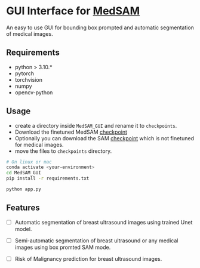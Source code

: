 # GUI Interface for [MedSAM](https://github.com/bowang-lab/MedSAM)

An easy to use GUI for bounding box prompted and automatic segmentation of medical images.

## Requirements
- python > 3.10.*
- pytorch
- torchvision
- numpy
- opencv-python

## Usage
- create a directory inside `MedSAM_GUI` and rename it to `checkpoints`.
- Download the finetuned MedSAM [checkpoint](https://drive.google.com/file/d/1bxsrFWT5NXH-ZhWht-KU9vDk-nGSFNa5/view?usp=drive_link)
- Optionally you can download the SAM [checkpoint](https://dl.fbaipublicfiles.com/segment_anything/sam_vit_b_01ec64.pth) which is not finetuned for medical images.
- move the files to `checkpoints` directory.

``` sh
# On linux or mac
conda activate <your-environment>
cd MedSAM_GUI 
pip install -r requirements.txt

python app.py
```
## Features
- [ ] Automatic segmentation of breast ultrasound images using trained Unet model.
- [ ] Semi-automatic segmentation of breast ultrasound or any medical images using box promted SAM mode.
- [ ] Risk of Malignancy prediction for breast ultrasound images.

